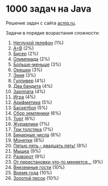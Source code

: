 <h1 class="title">1000 задач на Java</h1>
<p>Решение задач с сайта <a href="https://acmp.ru/index.asp?main=tasks" targe="_blank">acmp.ru</a>.</p>
<p>Задачи в порядке возрастания сложности:</p>
<ol>
    <li><a href="https://github.com/allicen/Java-10000/tree/master/Not_deaf_phone" target="_blank">Неглухой телефон</a> (1%)</li>
    <li><a href="https://github.com/allicen/Java-10000/tree/master/a_plus_b" target="_blank">A+B</a> (2%)</li>
    <li><a href="https://github.com/allicen/Java-10000/tree/master/beads" target="_blank">Бисер</a> (2%)</li>
    <li><a href="https://github.com/allicen/Java-10000/tree/master/contest" target="_blank">Олимпиада</a> (2%)</li>
    <li><a href="https://github.com/allicen/Java-10000/tree/master/more_less" target="_blank">Больше-меньше</a> (3%)</li>
    <li><a href="https://github.com/allicen/Java-10000/tree/master/nutlets" target="_blank">Орешки</a> (3%)</li>
    <li><a href="https://github.com/allicen/Java-10000/tree/master/eniya" target="_blank">Эния</a> (3%)</li>
    <li><a href="https://github.com/allicen/Java-10000/tree/master/gulliver" target="_blank">Гулливер</a> (4%)</li>
    <li><a href="https://github.com/allicen/Java-10000/tree/master/two_bandits" target="_blank">Два бандита</a> (4%)</li>
    <li><a href="https://github.com/allicen/Java-10000/tree/master/salary" target="_blank">Зарплата</a> (4%)</li>
    <li><a href="https://github.com/allicen/Java-10000/tree/master/game" target="_blank">Игра</a> (4%)</li>
    <li><a href="https://github.com/allicen/Java-10000/tree/master/arithmetic" target="_blank">Арифметика</a> (5%)</li>
    <li><a href="https://github.com/allicen/Java-10000/tree/master/basketball" target="_blank">Баскетбол</a> (5%)</li>
    <li><a href="https://github.com/allicen/Java-10000/tree/master/strawberry" target="_blank">Сбор земляники</a> (6%)</li>
    <li><a href="https://github.com/allicen/Java-10000/tree/master/cake" target="_blank">Торт</a> (6%)</li>
    <li><a href="https://github.com/allicen/Java-10000/tree/master/crane" target="_blank">Журавлики</a> (7%)</li>
    <li><a href="https://github.com/allicen/Java-10000/tree/master/three_fat_men" target="_blank">Три толстяка</a> (7%)</li>
    <li><a href="https://github.com/allicen/Java-10000/tree/master/binary_numbers" target="_blank">Бинарные числа</a> (8%)</li>
    <li><a href="https://github.com/allicen/Java-10000/tree/master/coin" target="_blank">Монетки</a> (8%)</li>
    <li><a href="https://github.com/allicen/Java-10000/tree/master/twenty_five" target="_blank">Пятью пять - двадцать пять!</a> (8%)</li>
    <li><a href="https://github.com/allicen/Java-10000/tree/master/mouse" target="_blank">Мышка</a> (9%)</li>
    <li><a href="https://github.com/allicen/Java-10000/tree/master/turn" target="_blank">Разворот</a> (9%)</li>
    <li><a href="https://github.com/allicen/Java-10000/tree/master/turnpermutation" target="_blank">От перестановки что-то меняется...</a> (9%)</li>
    <li><a href="https://github.com/allicen/Java-10000/tree/master/alien" target="_blank">Внеземные гости</a> (10%)</li>
    <li><a href="https://github.com/allicen/Java-10000/tree/master/season" target="_blank">Время года</a> (10%)</li>
    <li><a href="https://github.com/allicen/Java-10000/tree/master/golden_sand" target="_blank">Золотой песок</a> (10%)</li>
</ol>